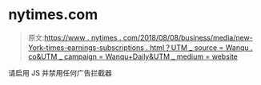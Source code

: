 # nytimes.com

> 原文:[https://www . nytimes . com/2018/08/08/business/media/new-York-times-earnings-subscriptions . html？UTM _ source = Wanqu . co&UTM _ campaign = Wanqu+Daily&UTM _ medium = website](https://www.nytimes.com/2018/08/08/business/media/new-york-times-earnings-subscriptions.html?utm_source=wanqu.co&utm_campaign=Wanqu+Daily&utm_medium=website)

请启用 JS 并禁用任何广告拦截器